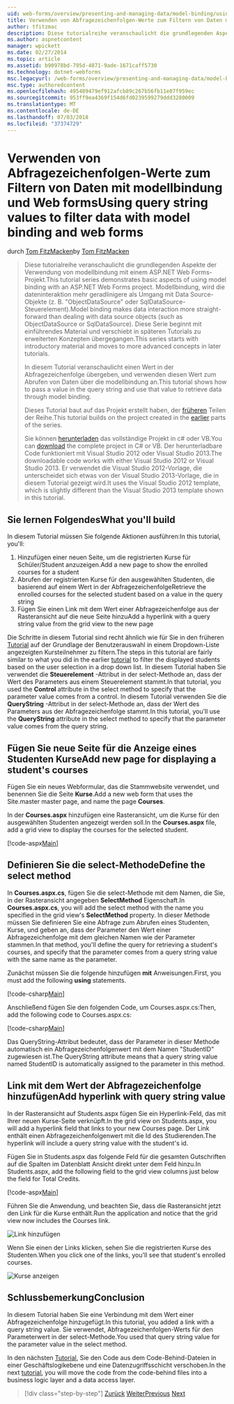 ```yaml
---
uid: web-forms/overview/presenting-and-managing-data/model-binding/using-query-string-values-to-retrieve-data
title: Verwenden von Abfragezeichenfolgen-Werte zum Filtern von Daten mit modellbindung und web Forms | Microsoft-Dokumentation
author: tfitzmac
description: Diese tutorialreihe veranschaulicht die grundlegenden Aspekte der Verwendung von modellbindung mit einem ASP.NET Web Forms-Projekt. Modellbindung macht die dateninteraktion Weitere gerade-...
ms.author: aspnetcontent
manager: wpickett
ms.date: 02/27/2014
ms.topic: article
ms.assetid: b90978bd-795d-4871-9ade-1671caff5730
ms.technology: dotnet-webforms
msc.legacyurl: /web-forms/overview/presenting-and-managing-data/model-binding/using-query-string-values-to-retrieve-data
msc.type: authoredcontent
ms.openlocfilehash: 495489479ef912afcb89c267b56fb11e07f959ec
ms.sourcegitcommit: 953ff9ea4369f154d6fd0239599279ddd3280009
ms.translationtype: MT
ms.contentlocale: de-DE
ms.lasthandoff: 07/03/2018
ms.locfileid: "37374729"
---
```

<a name="using-query-string-values-to-filter-data-with-model-binding-and-web-forms"></a><span data-ttu-id="b68cc-104">Verwenden von Abfragezeichenfolgen-Werte zum Filtern von Daten mit modellbindung und Web forms</span><span class="sxs-lookup"><span data-stu-id="b68cc-104">Using query string values to filter data with model binding and web forms</span></span>
====================
<span data-ttu-id="b68cc-105">durch [Tom FitzMacken](https://github.com/tfitzmac)</span><span class="sxs-lookup"><span data-stu-id="b68cc-105">by [Tom FitzMacken](https://github.com/tfitzmac)</span></span>

> <span data-ttu-id="b68cc-106">Diese tutorialreihe veranschaulicht die grundlegenden Aspekte der Verwendung von modellbindung mit einem ASP.NET Web Forms-Projekt.</span><span class="sxs-lookup"><span data-stu-id="b68cc-106">This tutorial series demonstrates basic aspects of using model binding with an ASP.NET Web Forms project.</span></span> <span data-ttu-id="b68cc-107">Modellbindung, wird die dateninteraktion mehr geradlinigere als Umgang mit Data Source-Objekte (z. B. "ObjectDataSource" oder SqlDataSource-Steuerelement).</span><span class="sxs-lookup"><span data-stu-id="b68cc-107">Model binding makes data interaction more straight-forward than dealing with data source objects (such as ObjectDataSource or SqlDataSource).</span></span> <span data-ttu-id="b68cc-108">Diese Serie beginnt mit einführendes Material und verschiebt in späteren Tutorials zu erweiterten Konzepten übergegangen.</span><span class="sxs-lookup"><span data-stu-id="b68cc-108">This series starts with introductory material and moves to more advanced concepts in later tutorials.</span></span>
> 
> <span data-ttu-id="b68cc-109">In diesem Tutorial veranschaulicht einen Wert in der Abfragezeichenfolge übergeben, und verwenden diesen Wert zum Abrufen von Daten über die modellbindung an.</span><span class="sxs-lookup"><span data-stu-id="b68cc-109">This tutorial shows how to pass a value in the query string and use that value to retrieve data through model binding.</span></span>
> 
> <span data-ttu-id="b68cc-110">Dieses Tutorial baut auf das Projekt erstellt haben, der [früheren](retrieving-data.md) Teilen der Reihe.</span><span class="sxs-lookup"><span data-stu-id="b68cc-110">This tutorial builds on the project created in the [earlier](retrieving-data.md) parts of the series.</span></span>
> 
> <span data-ttu-id="b68cc-111">Sie können [herunterladen](https://go.microsoft.com/fwlink/?LinkId=286116) das vollständige Projekt in c# oder VB.</span><span class="sxs-lookup"><span data-stu-id="b68cc-111">You can [download](https://go.microsoft.com/fwlink/?LinkId=286116) the complete project in C# or VB.</span></span> <span data-ttu-id="b68cc-112">Der herunterladbare Code funktioniert mit Visual Studio 2012 oder Visual Studio 2013.</span><span class="sxs-lookup"><span data-stu-id="b68cc-112">The downloadable code works with either Visual Studio 2012 or Visual Studio 2013.</span></span> <span data-ttu-id="b68cc-113">Er verwendet die Visual Studio 2012-Vorlage, die unterscheidet sich etwas von der Visual Studio 2013-Vorlage, die in diesem Tutorial gezeigt wird.</span><span class="sxs-lookup"><span data-stu-id="b68cc-113">It uses the Visual Studio 2012 template, which is slightly different than the Visual Studio 2013 template shown in this tutorial.</span></span>


## <a name="what-youll-build"></a><span data-ttu-id="b68cc-114">Sie lernen Folgendes</span><span class="sxs-lookup"><span data-stu-id="b68cc-114">What you'll build</span></span>

<span data-ttu-id="b68cc-115">In diesem Tutorial müssen Sie folgende Aktionen ausführen:</span><span class="sxs-lookup"><span data-stu-id="b68cc-115">In this tutorial, you'll:</span></span>

1. <span data-ttu-id="b68cc-116">Hinzufügen einer neuen Seite, um die registrierten Kurse für Schüler/Student anzuzeigen.</span><span class="sxs-lookup"><span data-stu-id="b68cc-116">Add a new page to show the enrolled courses for a student</span></span>
2. <span data-ttu-id="b68cc-117">Abrufen der registrierten Kurse für den ausgewählten Studenten, die basierend auf einem Wert in der Abfragezeichenfolge</span><span class="sxs-lookup"><span data-stu-id="b68cc-117">Retrieve the enrolled courses for the selected student based on a value in the query string</span></span>
3. <span data-ttu-id="b68cc-118">Fügen Sie einen Link mit dem Wert einer Abfragezeichenfolge aus der Rasteransicht auf die neue Seite hinzu</span><span class="sxs-lookup"><span data-stu-id="b68cc-118">Add a hyperlink with a query string value from the grid view to the new page</span></span>

<span data-ttu-id="b68cc-119">Die Schritte in diesem Tutorial sind recht ähnlich wie für Sie in den früheren [Tutorial](sorting-paging-and-filtering-data.md) auf der Grundlage der Benutzerauswahl in einem Dropdown-Liste angezeigten Kursteilnehmer zu filtern.</span><span class="sxs-lookup"><span data-stu-id="b68cc-119">The steps in this tutorial are fairly similar to what you did in the earlier [tutorial](sorting-paging-and-filtering-data.md) to filter the displayed students based on the user selection in a drop down list.</span></span> <span data-ttu-id="b68cc-120">In diesem Tutorial haben Sie verwendet die **Steuerelement** -Attribut in der select-Methode an, dass der Wert des Parameters aus einem Steuerelement stammt.</span><span class="sxs-lookup"><span data-stu-id="b68cc-120">In that tutorial, you used the **Control** attribute in the select method to specify that the parameter value comes from a control.</span></span> <span data-ttu-id="b68cc-121">In diesem Tutorial verwenden Sie die **QueryString** -Attribut in der select-Methode an, dass der Wert des Parameters aus der Abfragezeichenfolge stammt.</span><span class="sxs-lookup"><span data-stu-id="b68cc-121">In this tutorial, you'll use the **QueryString** attribute in the select method to specify that the parameter value comes from the query string.</span></span>

## <a name="add-new-page-for-displaying-a-students-courses"></a><span data-ttu-id="b68cc-122">Fügen Sie neue Seite für die Anzeige eines Studenten Kurse</span><span class="sxs-lookup"><span data-stu-id="b68cc-122">Add new page for displaying a student's courses</span></span>

<span data-ttu-id="b68cc-123">Fügen Sie ein neues Webformular, das die Stammwebsite verwendet, und benennen Sie die Seite **Kurse**.</span><span class="sxs-lookup"><span data-stu-id="b68cc-123">Add a new web form that uses the Site.master master page, and name the page **Courses**.</span></span>

<span data-ttu-id="b68cc-124">In der **Courses.aspx** hinzufügen eine Rasteransicht, um die Kurse für den ausgewählten Studenten angezeigt werden soll.</span><span class="sxs-lookup"><span data-stu-id="b68cc-124">In the **Courses.aspx** file, add a grid view to display the courses for the selected student.</span></span>

[!code-aspx[Main](using-query-string-values-to-retrieve-data/samples/sample1.aspx)]

## <a name="define-the-select-method"></a><span data-ttu-id="b68cc-125">Definieren Sie die select-Methode</span><span class="sxs-lookup"><span data-stu-id="b68cc-125">Define the select method</span></span>

<span data-ttu-id="b68cc-126">In **Courses.aspx.cs**, fügen Sie die select-Methode mit dem Namen, die Sie, in der Rasteransicht angegeben **SelectMethod** Eigenschaft.</span><span class="sxs-lookup"><span data-stu-id="b68cc-126">In **Courses.aspx.cs**, you will add the select method with the name you specified in the grid view's **SelectMethod** property.</span></span> <span data-ttu-id="b68cc-127">In dieser Methode müssen Sie definieren Sie eine Abfrage zum Abrufen eines Studenten, Kurse, und geben an, dass der Parameter den Wert einer Abfragezeichenfolge mit dem gleichen Namen wie der Parameter stammen.</span><span class="sxs-lookup"><span data-stu-id="b68cc-127">In that method, you'll define the query for retrieving a student's courses, and specify that the parameter comes from a query string value with the same name as the parameter.</span></span>

<span data-ttu-id="b68cc-128">Zunächst müssen Sie die folgende hinzufügen **mit** Anweisungen.</span><span class="sxs-lookup"><span data-stu-id="b68cc-128">First, you must add the following **using** statements.</span></span>

[!code-csharp[Main](using-query-string-values-to-retrieve-data/samples/sample2.cs)]

<span data-ttu-id="b68cc-129">Anschließend fügen Sie den folgenden Code, um Courses.aspx.cs:</span><span class="sxs-lookup"><span data-stu-id="b68cc-129">Then, add the following code to Courses.aspx.cs:</span></span>

[!code-csharp[Main](using-query-string-values-to-retrieve-data/samples/sample3.cs)]

<span data-ttu-id="b68cc-130">Das QueryString-Attribut bedeutet, dass der Parameter in dieser Methode automatisch ein Abfragezeichenfolgenwert mit dem Namen "StudentID" zugewiesen ist.</span><span class="sxs-lookup"><span data-stu-id="b68cc-130">The QueryString attribute means that a query string value named StudentID is automatically assigned to the parameter in this method.</span></span>

## <a name="add-hyperlink-with-query-string-value"></a><span data-ttu-id="b68cc-131">Link mit dem Wert der Abfragezeichenfolge hinzufügen</span><span class="sxs-lookup"><span data-stu-id="b68cc-131">Add hyperlink with query string value</span></span>

<span data-ttu-id="b68cc-132">In der Rasteransicht auf Students.aspx fügen Sie ein Hyperlink-Feld, das mit Ihrer neuen Kurse-Seite verknüpft.</span><span class="sxs-lookup"><span data-stu-id="b68cc-132">In the grid view on Students.aspx, you will add a hyperlink field that links to your new Courses page.</span></span> <span data-ttu-id="b68cc-133">Der Link enthält einen Abfragezeichenfolgenwert mit die Id des Studierenden.</span><span class="sxs-lookup"><span data-stu-id="b68cc-133">The hyperlink will include a query string value with the student's id.</span></span>

<span data-ttu-id="b68cc-134">Fügen Sie in Students.aspx das folgende Feld für die gesamten Gutschriften auf die Spalten im Datenblatt Ansicht direkt unter dem Feld hinzu.</span><span class="sxs-lookup"><span data-stu-id="b68cc-134">In Students.aspx, add the following field to the grid view columns just below the field for Total Credits.</span></span>

[!code-aspx[Main](using-query-string-values-to-retrieve-data/samples/sample4.aspx?highlight=7-8)]

<span data-ttu-id="b68cc-135">Führen Sie die Anwendung, und beachten Sie, dass die Rasteransicht jetzt den Link für die Kurse enthält.</span><span class="sxs-lookup"><span data-stu-id="b68cc-135">Run the application and notice that the grid view now includes the Courses link.</span></span>

![Link hinzufügen](using-query-string-values-to-retrieve-data/_static/image1.png)

<span data-ttu-id="b68cc-137">Wenn Sie einen der Links klicken, sehen Sie die registrierten Kurse des Studenten.</span><span class="sxs-lookup"><span data-stu-id="b68cc-137">When you click one of the links, you'll see that student's enrolled courses.</span></span>

![Kurse anzeigen](using-query-string-values-to-retrieve-data/_static/image2.png)

## <a name="conclusion"></a><span data-ttu-id="b68cc-139">Schlussbemerkung</span><span class="sxs-lookup"><span data-stu-id="b68cc-139">Conclusion</span></span>

<span data-ttu-id="b68cc-140">In diesem Tutorial haben Sie eine Verbindung mit dem Wert einer Abfragezeichenfolge hinzugefügt.</span><span class="sxs-lookup"><span data-stu-id="b68cc-140">In this tutorial, you added a link with a query string value.</span></span> <span data-ttu-id="b68cc-141">Sie verwendet, Abfragezeichenfolgen-Werts für den Parameterwert in der select-Methode.</span><span class="sxs-lookup"><span data-stu-id="b68cc-141">You used that query string value for the parameter value in the select method.</span></span>

<span data-ttu-id="b68cc-142">In den nächsten [Tutorial](adding-business-logic-layer.md), Sie den Code aus dem Code-Behind-Dateien in einer Geschäftslogikebene und eine Datenzugriffsschicht verschoben.</span><span class="sxs-lookup"><span data-stu-id="b68cc-142">In the next [tutorial](adding-business-logic-layer.md), you will move the code from the code-behind files into a business logic layer and a data access layer.</span></span>

> [!div class="step-by-step"]
> <span data-ttu-id="b68cc-143">[Zurück](integrating-jquery-ui.md)
> [Weiter](adding-business-logic-layer.md)</span><span class="sxs-lookup"><span data-stu-id="b68cc-143">[Previous](integrating-jquery-ui.md)
[Next](adding-business-logic-layer.md)</span></span>
